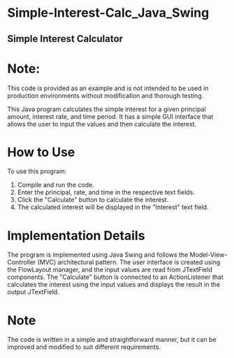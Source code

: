 # Simple-Interest-Calc_Java_Swing

## Simple Interest Calculator
# Note: 
This code is provided as an example and is not intended to be used in production environments without modification and thorough testing.

This Java program calculates the simple interest for a given principal amount, interest rate, and time period. It has a simple GUI interface that allows the user to input the values and then calculate the interest.

# How to Use
To use this program:
  1. Compile and run the code.
  2. Enter the principal, rate, and time in the respective text fields.
  3. Click the "Calculate" button to calculate the interest.
  4. The calculated interest will be displayed in the "Interest" text field.
# Implementation Details
The program is implemented using Java Swing and follows the Model-View-Controller (MVC) architectural pattern. The user interface is created using the FlowLayout manager, and the input values are read from JTextField components. The "Calculate" button is connected to an ActionListener that calculates the interest using the input values and displays the result in the output JTextField.

# Note
The code is written in a simple and straightforward manner, but it can be improved and modified to suit different requirements.
